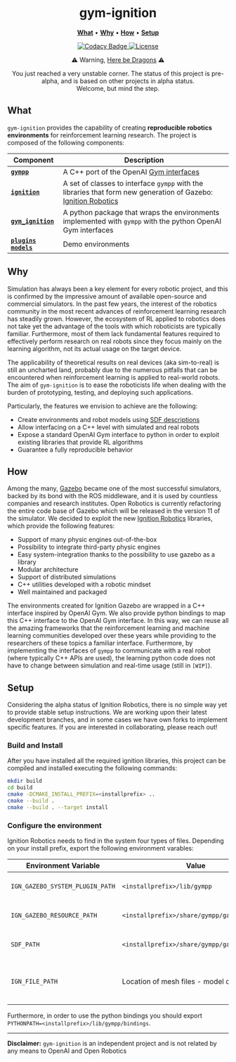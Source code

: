 <p align="center">
<h1 align="center">gym-ignition</h1>
</p>

<p align="center">
<b><a href="https://github.com/robotology/gym-ignition#what">What</a></b>
•
<b><a href="https://github.com/robotology/gym-ignition#why">Why</a></b>
•
<b><a href="https://github.com/robotology/gym-ignition#how">How</a></b>
•
<b><a href="https://github.com/robotology/gym-ignition#setup">Setup</a></b>
</p>

<p align="center">
    <a href="https://www.codacy.com/app/diegoferigo/gym-ignition?utm_source=github.com&amp;utm_medium=referral&amp;utm_content=diegoferigo/gym-ignition&amp;utm_campaign=Badge_Grade">
    <img src="https://api.codacy.com/project/badge/Grade/899a7c8304e14ed9b2330eb309cdad15" alt="Codacy Badge" />
    </a>
    <a href="https://github.com/robotology/gym-ignition/blob/master/LICENSE">
    <img src="https://img.shields.io/badge/license-LGPL-19c2d8.svg" alt="License" />
    </a>
</p>

<p align="center">⚠️ Warning, <a href="https://en.wikipedia.org/wiki/Here_be_dragons">Here be Dragons</a> ⚠️</p>
<p align="center">You just reached a very unstable corner. The status of this project is pre-alpha, and is based on other projects in alpha status.<br/>Welcome, but mind the step. </p>

## What

`gym-ignition` provides the capability of creating **reproducible robotics environments** for reinforcement learning research. The project is composed of the following components:

| Component                                         | Description                                                  |
| ------------------------------------------------- | ------------------------------------------------------------ |
| [**`gympp`**](gympp/)                             | A C++ port of the OpenAI [Gym interfaces](https://github.com/openai/gym/tree/master/gym) |
| [**`ignition`**](ignition/)                       | A set of classes to interface `gympp` with the libraries that form new generation of Gazebo: [Ignition Robotics](http://ignitionrobotics.org) |
| [**`gym_ignition`**](gym_ignition/)               | A python package that wraps the environments implemented with `gympp` with the python OpenAI Gym interfaces |
| [**`plugins`**](plugins/) [**`models`**](models/) | Demo environments                                            |

## Why

Simulation has always been a key element for every robotic project, and this is confirmed by the impressive amount of available open-source and commercial simulators.
In the past few years, the interest of the robotics community in the most recent advances of reinforcement learning research has steadily grown.
However, the ecosystem of RL applied to robotics does not take yet the advantage of the tools with which roboticists are typically familiar.
Furthermore, most of them lack fundamental features required to effectively perform research on real robots since they focus mainly on the learning algorithm, not its actual usage on the target device.

The applicability of theoretical results on real devices (aka sim-to-real) is still an uncharted land, probably due to the numerous pitfalls that can be encountered when reinforcement learning is applied to real-world robots.
The aim of `gym-ignition` is to ease the roboticists life when dealing with the burden of prototyping, testing, and deploying such applications.

Particularly, the features we envision to achieve are the following:

- Create environments and robot models using [SDF descriptions](http://sdformat.org)
- Allow interfacing on a C++ level with simulated and real robots
- Expose a standard OpenAI Gym interface to python in order to exploit existing libraries that provide RL algorithms
- Guarantee a fully reproducible behavior

## How

Among the many, [Gazebo](http://gazebosim.org) became one of the most successful simulators, backed by its bond with the ROS middleware, and it is used by countless companies and research institutes.
Open Robotics is currently refactoring the entire code base of Gazebo which will be released in the version 11 of the simulator.
We decided to exploit the new [Ignition Robotics](http://ignitionrobotics.org) libraries, which provide the following features:

- Support of many physic engines out-of-the-box
- Possibility to integrate third-party physic engines
- Easy system-integration thanks to the possibility to use gazebo as a library
- Modular architecture
- Support of distributed simulations
- C++ utilities developed with a robotic mindset
- Well maintained and packaged

The environments created for Ignition Gazebo are wrapped in a C++ interface inspired by OpenAI Gym.
We also provide python bindings to map this C++ interface to the OpenAI Gym interface.
In this way, we can reuse all the amazing frameworks that the reinforcement learning and machine learning communities developed over these years while providing to the researchers of these topics a familiar interface.
Furthermore, by implementing the interfaces of `gympp` to communicate with a real robot (where typically C++ APIs are used), the learning python code does not have to change between simulation and real-time usage (still in `[WIP]`).

## Setup

Considering the alpha status of Ignition Robotics, there is no simple way yet to provide stable setup instructions.
We are working upon their latest development branches, and in some cases we have own forks to implement specific features.
If you are interested in collaborating, please reach out!

### Build and Install

After you have installed all the required ignition libraries, this project can be compiled and installed executing the following commands:

```sh
mkdir build
cd build
cmake -DCMAKE_INSTALL_PREFIX=<installprefix> ..
cmake --build .
cmake --build . --target install
```

### Configure the environment

Ignition Robotics needs to find in the system four types of files. Depending on your install prefix, export the following environment varables:

| Environment Variable            | Value                                           | Description                                |
| ------------------------------- | ----------------------------------------------- | ------------------------------------------ |
| `IGN_GAZEBO_SYSTEM_PLUGIN_PATH` | `<installprefix>/lib/gympp`                     | Folder containing plugins                  |
| `IGN_GAZEBO_RESOURCE_PATH`      | `<installprefix>/share/gympp/gazebo/worlds`     | Folder containing `.world` files           |
| `SDF_PATH`                      | `<installprefix>/share/gympp/gazebo/models`     | Folders containing `sdf` models            |
| `IGN_FILE_PATH`                 | Location of mesh files - model dependent        | Folders searched to resolve `file://` URIs |

Furthermore, in order to use the python bindings you should export `PYTHONPATH=<installprefix>/lib/gympp/bindings`.

---

**Disclaimer:** `gym-ignition` is an independent project and is not related by any means to OpenAI and Open Robotics
